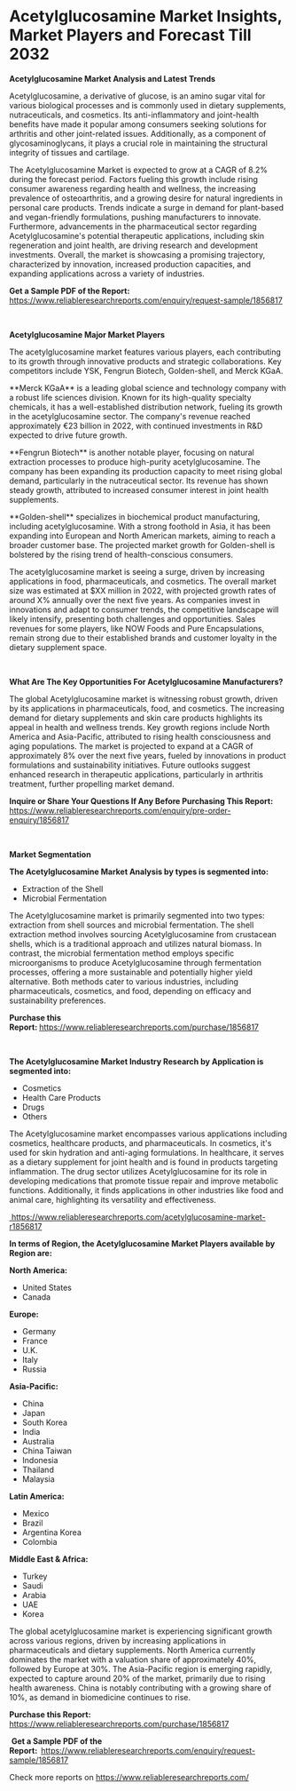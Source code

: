 <p><h1>Acetylglucosamine Market Insights, Market Players and Forecast Till 2032</h1></p><p><strong>Acetylglucosamine Market Analysis and Latest Trends</strong></p>
<p><p>Acetylglucosamine, a derivative of glucose, is an amino sugar vital for various biological processes and is commonly used in dietary supplements, nutraceuticals, and cosmetics. Its anti-inflammatory and joint-health benefits have made it popular among consumers seeking solutions for arthritis and other joint-related issues. Additionally, as a component of glycosaminoglycans, it plays a crucial role in maintaining the structural integrity of tissues and cartilage.</p><p>The Acetylglucosamine Market is expected to grow at a CAGR of 8.2% during the forecast period. Factors fueling this growth include rising consumer awareness regarding health and wellness, the increasing prevalence of osteoarthritis, and a growing desire for natural ingredients in personal care products. Trends indicate a surge in demand for plant-based and vegan-friendly formulations, pushing manufacturers to innovate. Furthermore, advancements in the pharmaceutical sector regarding Acetylglucosamine's potential therapeutic applications, including skin regeneration and joint health, are driving research and development investments. Overall, the market is showcasing a promising trajectory, characterized by innovation, increased production capacities, and expanding applications across a variety of industries.</p></p>
<p><strong>Get a Sample PDF of the Report:&nbsp;</strong> <a href="https://www.reliableresearchreports.com/enquiry/request-sample/1856817?utm_campaign=2315&utm_medium=2&utm_source=Github&utm_content=ia&utm_term=14022025&utm_id=acetylglucosamine">https://www.reliableresearchreports.com/enquiry/request-sample/1856817</a></p>
<p>&nbsp;</p>
<p><strong>Acetylglucosamine Major Market Players</strong></p>
<p><p>The acetylglucosamine market features various players, each contributing to its growth through innovative products and strategic collaborations. Key competitors include YSK, Fengrun Biotech, Golden-shell, and Merck KGaA. </p><p>**Merck KGaA** is a leading global science and technology company with a robust life sciences division. Known for its high-quality specialty chemicals, it has a well-established distribution network, fueling its growth in the acetylglucosamine sector. The company's revenue reached approximately €23 billion in 2022, with continued investments in R&D expected to drive future growth.</p><p>**Fengrun Biotech** is another notable player, focusing on natural extraction processes to produce high-purity acetylglucosamine. The company has been expanding its production capacity to meet rising global demand, particularly in the nutraceutical sector. Its revenue has shown steady growth, attributed to increased consumer interest in joint health supplements.</p><p>**Golden-shell** specializes in biochemical product manufacturing, including acetylglucosamine. With a strong foothold in Asia, it has been expanding into European and North American markets, aiming to reach a broader customer base. The projected market growth for Golden-shell is bolstered by the rising trend of health-conscious consumers.</p><p>The acetylglucosamine market is seeing a surge, driven by increasing applications in food, pharmaceuticals, and cosmetics. The overall market size was estimated at $XX million in 2022, with projected growth rates of around X% annually over the next five years. As companies invest in innovations and adapt to consumer trends, the competitive landscape will likely intensify, presenting both challenges and opportunities. Sales revenues for some players, like NOW Foods and Pure Encapsulations, remain strong due to their established brands and customer loyalty in the dietary supplement space.</p></p>
<p>&nbsp;</p>
<p><strong>What Are The Key Opportunities For Acetylglucosamine Manufacturers?</strong></p>
<p><p>The global Acetylglucosamine market is witnessing robust growth, driven by its applications in pharmaceuticals, food, and cosmetics. The increasing demand for dietary supplements and skin care products highlights its appeal in health and wellness trends. Key growth regions include North America and Asia-Pacific, attributed to rising health consciousness and aging populations. The market is projected to expand at a CAGR of approximately 8% over the next five years, fueled by innovations in product formulations and sustainability initiatives. Future outlooks suggest enhanced research in therapeutic applications, particularly in arthritis treatment, further propelling market demand.</p></p>
<p><strong>Inquire or Share Your Questions If Any Before Purchasing This Report:</strong> <a href="https://www.reliableresearchreports.com/enquiry/pre-order-enquiry/1856817?utm_campaign=2315&utm_medium=2&utm_source=Github&utm_content=ia&utm_term=14022025&utm_id=acetylglucosamine">https://www.reliableresearchreports.com/enquiry/pre-order-enquiry/1856817</a></p>
<p>&nbsp;</p>
<p><strong>Market Segmentation</strong></p>
<p><strong>The Acetylglucosamine Market Analysis by types is segmented into:</strong></p>
<p><ul><li>Extraction of the Shell</li><li>Microbial Fermentation</li></ul></p>
<p><p>The Acetylglucosamine market is primarily segmented into two types: extraction from shell sources and microbial fermentation. The shell extraction method involves sourcing Acetylglucosamine from crustacean shells, which is a traditional approach and utilizes natural biomass. In contrast, the microbial fermentation method employs specific microorganisms to produce Acetylglucosamine through fermentation processes, offering a more sustainable and potentially higher yield alternative. Both methods cater to various industries, including pharmaceuticals, cosmetics, and food, depending on efficacy and sustainability preferences.</p></p>
<p><strong>Purchase this Report:&nbsp;</strong><a href="https://www.reliableresearchreports.com/purchase/1856817?utm_campaign=2315&utm_medium=2&utm_source=Github&utm_content=ia&utm_term=14022025&utm_id=acetylglucosamine">https://www.reliableresearchreports.com/purchase/1856817</a></p>
<p>&nbsp;</p>
<p><strong>The Acetylglucosamine Market Industry Research by Application is segmented into:</strong></p>
<p><ul><li>Cosmetics</li><li>Health Care Products</li><li>Drugs</li><li>Others</li></ul></p>
<p><p>The Acetylglucosamine market encompasses various applications including cosmetics, healthcare products, and pharmaceuticals. In cosmetics, it's used for skin hydration and anti-aging formulations. In healthcare, it serves as a dietary supplement for joint health and is found in products targeting inflammation. The drug sector utilizes Acetylglucosamine for its role in developing medications that promote tissue repair and improve metabolic functions. Additionally, it finds applications in other industries like food and animal care, highlighting its versatility and effectiveness.</p></p>
<p><a href="https://www.reliableresearchreports.com/acetylglucosamine-market-r1856817?utm_campaign=2315&utm_medium=2&utm_source=Github&utm_content=ia&utm_term=14022025&utm_id=acetylglucosamine">&nbsp;https://www.reliableresearchreports.com/acetylglucosamine-market-r1856817</a></p>
<p><strong>In terms of Region, the Acetylglucosamine Market Players available by Region are:</strong></p>
<p>
    <p> <strong> North America: </strong>
        <ul>
            <li>United States</li>
            <li>Canada</li>
        </ul>
        </p> 
    <p> <strong> Europe: </strong>
        <ul>
            <li>Germany</li>
            <li>France</li>
            <li>U.K.</li>
            <li>Italy</li>
            <li>Russia</li>
        </ul>
        </p> 
    <p> <strong> Asia-Pacific: </strong>
        <ul>
            <li>China</li>
            <li>Japan</li>
            <li>South Korea</li>
            <li>India</li>
            <li>Australia</li>
            <li>China Taiwan</li>
            <li>Indonesia</li>
            <li>Thailand</li>
            <li>Malaysia</li>
        </ul>
        </p> 
    <p> <strong> Latin America: </strong>
        <ul>
            <li>Mexico</li>
            <li>Brazil</li>
            <li>Argentina Korea</li>
            <li>Colombia</li>
        </ul>
        </p> 
    <p> <strong> Middle East & Africa: </strong>
        <ul>
            <li>Turkey</li>
            <li>Saudi</li>
            <li>Arabia</li>
            <li>UAE</li>
            <li>Korea</li>
        </ul>
    </p>
    </p>
<p><p>The global acetylglucosamine market is experiencing significant growth across various regions, driven by increasing applications in pharmaceuticals and dietary supplements. North America currently dominates the market with a valuation share of approximately 40%, followed by Europe at 30%. The Asia-Pacific region is emerging rapidly, expected to capture around 20% of the market, primarily due to rising health awareness. China is notably contributing with a growing share of 10%, as demand in biomedicine continues to rise.</p></p>
<p><strong>Purchase this Report: </strong><a href="https://www.reliableresearchreports.com/purchase/1856817?utm_campaign=2315&utm_medium=2&utm_source=Github&utm_content=ia&utm_term=14022025&utm_id=acetylglucosamine">https://www.reliableresearchreports.com/purchase/1856817</a></p>
<p>&nbsp;<strong>Get a Sample PDF of the Report:&nbsp;&nbsp;</strong><a href="https://www.reliableresearchreports.com/enquiry/request-sample/1856817?utm_campaign=2315&utm_medium=2&utm_source=Github&utm_content=ia&utm_term=14022025&utm_id=acetylglucosamine">https://www.reliableresearchreports.com/enquiry/request-sample/1856817</a></p>
<p><strong></strong></p>
<p>Check more reports on <a href="https://www.reliableresearchreports.com/?utm_campaign=2315&utm_medium=2&utm_source=Github&utm_content=ia&utm_term=14022025&utm_id=acetylglucosamine">https://www.reliableresearchreports.com/</a></p>